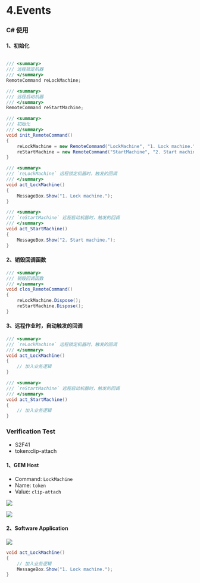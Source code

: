 # 4.Events

### C# 使用

#### 1、初始化

```c# title="Demo.cs"

/// <summary>
/// 远程锁定机器
/// </summary>
RemoteCommand reLockMachine;

/// <summary>
/// 远程启动机器
/// </summary>
RemoteCommand reStartMachine;

/// <summary>
/// 初始化
/// </summary>
void init_RemoteCommand()
{
    reLockMachine = new RemoteCommand("LockMachine", "1. Lock machine.", act_LockMachine);
    reStartMachine = new RemoteCommand("StartMachine", "2. Start machine.", act_StartMachine);
}

/// <summary>
/// `reLockMachine` 远程锁定机器时，触发的回调
/// </summary>
void act_LockMachine()
{
    MessageBox.Show("1. Lock machine.");
}

/// <summary>
/// `reStartMachine` 远程启动机器时，触发的回调
/// </summary>
void act_StartMachine()
{
    MessageBox.Show("2. Start machine.");
}

```

#### 2、销毁回调函数

```c# title="Demo.cs"
/// <summary>
/// 销毁回调函数
/// </summary>
void clos_RemoteCommand()
{
    reLockMachine.Dispose();
    reStartMachine.Dispose();
}
```

#### 3、远程作业时，自动触发的回调

```c# title="Demo.cs"
/// <summary>
/// `reLockMachine` 远程锁定机器时，触发的回调
/// </summary>
void act_LockMachine()
{
    // 加入业务逻辑
}

/// <summary>
/// `reStartMachine` 远程启动机器时，触发的回调
/// </summary>
void act_StartMachine()
{
    // 加入业务逻辑
}

```

### Verification Test

- S2F41
- token:clip-attach

#### 1、GEM Host

- Command: `LockMachine`
- Name: `token`
- Value: `clip-attach`

![](https://easyimage.ghuang.top/i/2024/06/18/194832-1.webp)

![](https://easyimage.ghuang.top/i/2024/06/18/195021-1.webp)


#### 2、Software Application

![](https://easyimage.ghuang.top/i/2024/06/18/195232-1.webp)


```c# title="Demo.cs"
void act_LockMachine()
{
    // 加入业务逻辑
    MessageBox.Show("1. Lock machine.");
}
```